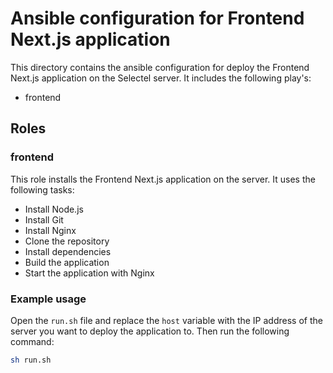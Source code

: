 # Ansible configuration for Frontend Next.js application

This directory contains the ansible configuration for deploy the Frontend Next.js application on the Selectel server.
It includes the following play's:
- frontend

## Roles

### frontend

This role installs the Frontend Next.js application on the server. It uses the following tasks:
- Install Node.js
- Install Git
- Install Nginx
- Clone the repository
- Install dependencies
- Build the application
- Start the application with Nginx

### Example usage

Open the `run.sh` file and replace the `host` variable with the IP address of the server you want to deploy the application to. 
Then run the following command:

```sh
sh run.sh
```
